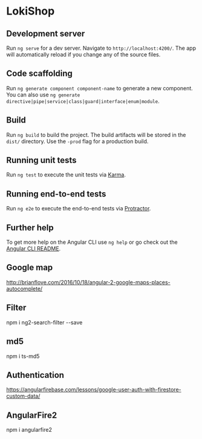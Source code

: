 # LokiShop


## Development server

Run `ng serve` for a dev server. Navigate to `http://localhost:4200/`. The app will automatically reload if you change any of the source files.

## Code scaffolding

Run `ng generate component component-name` to generate a new component. You can also use `ng generate directive|pipe|service|class|guard|interface|enum|module`.

## Build

Run `ng build` to build the project. The build artifacts will be stored in the `dist/` directory. Use the `-prod` flag for a production build.

## Running unit tests

Run `ng test` to execute the unit tests via [Karma](https://karma-runner.github.io).

## Running end-to-end tests

Run `ng e2e` to execute the end-to-end tests via [Protractor](http://www.protractortest.org/).

## Further help

To get more help on the Angular CLI use `ng help` or go check out the [Angular CLI README](https://github.com/angular/angular-cli/blob/master/README.md).

## Google map

http://brianflove.com/2016/10/18/angular-2-google-maps-places-autocomplete/


## Filter

npm i ng2-search-filter --save

## md5

npm i ts-md5

## Authentication

https://angularfirebase.com/lessons/google-user-auth-with-firestore-custom-data/

## AngularFire2

npm i angularfire2
